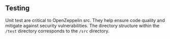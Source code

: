 ## Testing

Unit test are critical to OpenZeppelin src. They help ensure code quality and mitigate against security vulnerabilities. The directory structure within the `/test` directory corresponds to the `/src` directory.

